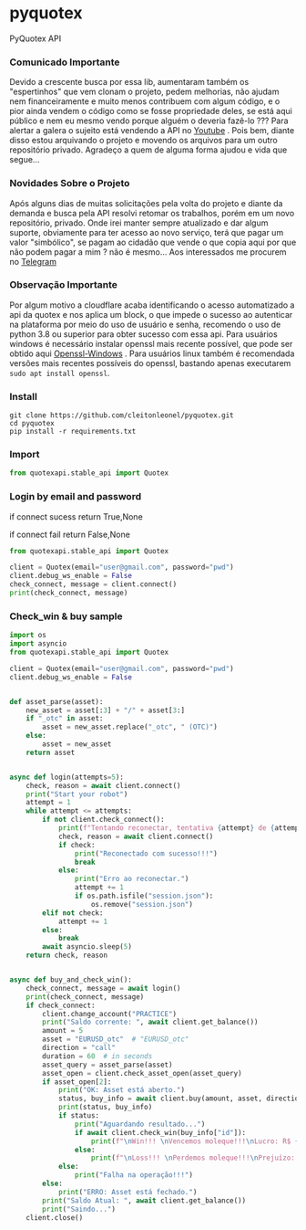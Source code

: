 # pyquotex
PyQuotex API

### Comunicado Importante
Devido a crescente busca por essa lib, aumentaram também os "espertinhos" que vem clonam o projeto,
pedem melhorias, não ajudam nem financeiramente e muito menos contribuem com algum código, e o pior
ainda vendem o código como se fosse propriedade deles, se está aqui público e nem eu mesmo vendo porque
alguém o deveria fazê-lo ???
Para alertar a galera o sujeito está vendendo a API no [Youtube](https://www.youtube.com/watch?v=5x-da5K-a_4) .
Pois bem, diante disso estou arquivando o projeto e movendo os arquivos para um outro repositório privado.
Agradeço a quem de alguma forma ajudou e vida que segue...

### Novidades Sobre o Projeto
Após alguns dias de muitas solicitações pela volta do projeto e diante da demanda e busca pela API
resolvi retomar os trabalhos, porém em um novo repositório, privado.
Onde irei manter sempre atualizado e dar algum suporte, obviamente para ter acesso ao novo serviço,
terá que pagar um valor "simbólico", se pagam ao cidadão que vende o que copia aqui por que não podem
pagar a mim ? não é mesmo...
Aos interessados me procurem no [Telegram](https://t.me/cleitonLC)

### Observação Importante
Por algum motivo a cloudflare acaba identificando o acesso automatizado a api da quotex e nos
aplica um block, o que impede o sucesso ao autenticar na plataforma por meio do uso de usuário 
e senha, recomendo o uso de python 3.8 ou superior para obter sucesso com essa api.
Para usuários windows é necessário instalar openssl mais recente possível, que pode ser obtido
aqui [Openssl-Windows](https://slproweb.com/products/Win32OpenSSL.html) .
Para usuários linux também é recomendada versões mais recentes possíveis do openssl, bastando
apenas executarem ```sudo apt install openssl```.

### Install
````shell
git clone https://github.com/cleitonleonel/pyquotex.git
cd pyquotex
pip install -r requirements.txt
````

### Import
```python
from quotexapi.stable_api import Quotex
```

### Login by email and password
if connect sucess return True,None  

if connect fail return False,None  
```python
from quotexapi.stable_api import Quotex

client = Quotex(email="user@gmail.com", password="pwd")
client.debug_ws_enable = False
check_connect, message = client.connect()
print(check_connect, message)
```
### Check_win & buy sample

```python
import os
import asyncio
from quotexapi.stable_api import Quotex

client = Quotex(email="user@gmail.com", password="pwd")
client.debug_ws_enable = False


def asset_parse(asset):
    new_asset = asset[:3] + "/" + asset[3:]
    if "_otc" in asset:
        asset = new_asset.replace("_otc", " (OTC)")
    else:
        asset = new_asset
    return asset


async def login(attempts=5):
    check, reason = await client.connect()
    print("Start your robot")
    attempt = 1
    while attempt <= attempts:
        if not client.check_connect():
            print(f"Tentando reconectar, tentativa {attempt} de {attempts}")
            check, reason = await client.connect()
            if check:
                print("Reconectado com sucesso!!!")
                break
            else:
                print("Erro ao reconectar.")
                attempt += 1
                if os.path.isfile("session.json"):
                    os.remove("session.json")
        elif not check:
            attempt += 1
        else:
            break
        await asyncio.sleep(5)
    return check, reason


async def buy_and_check_win():
    check_connect, message = await login()
    print(check_connect, message)
    if check_connect:
        client.change_account("PRACTICE")
        print("Saldo corrente: ", await client.get_balance())
        amount = 5
        asset = "EURUSD_otc"  # "EURUSD_otc"
        direction = "call"
        duration = 60  # in seconds
        asset_query = asset_parse(asset)
        asset_open = client.check_asset_open(asset_query)
        if asset_open[2]:
            print("OK: Asset está aberto.")
            status, buy_info = await client.buy(amount, asset, direction, duration)
            print(status, buy_info)
            if status:
                print("Aguardando resultado...")
                if await client.check_win(buy_info["id"]):
                    print(f"\nWin!!! \nVencemos moleque!!!\nLucro: R$ {client.get_profit()}")
                else:
                    print(f"\nLoss!!! \nPerdemos moleque!!!\nPrejuízo: R$ {client.get_profit()}")
            else:
                print("Falha na operação!!!")
        else:
            print("ERRO: Asset está fechado.")
        print("Saldo Atual: ", await client.get_balance())
        print("Saindo...")
    client.close()
```
